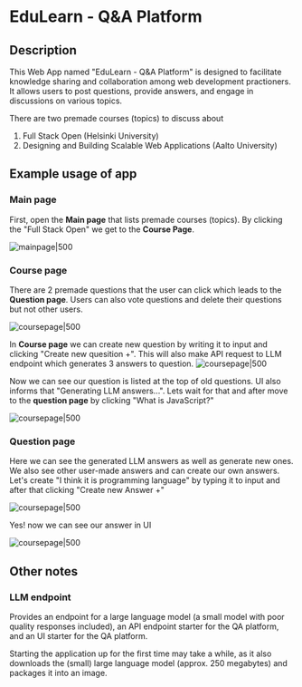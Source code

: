 # EduLearn - Q&A Platform

## Description

This Web App named "EduLearn - Q&A Platform" is designed to facilitate knowledge sharing and collaboration among web development practioners. It allows users to post questions, provide answers, and engage in discussions on various topics. 

There are two premade courses (topics) to discuss about

1. Full Stack Open (Helsinki University)
2. Designing and Building Scalable Web Applications (Aalto University)

## Example usage of app

### Main page

First, open the **Main page** that lists premade courses (topics). By clicking the "Full Stack Open" we get to the **Course Page**. 

![mainpage|500](img/app/1-mainpage.jpeg)

### Course page

There are 2 premade questions that the user can click which leads to the **Question page**. Users can also vote questions and delete their questions but not other users.

![coursepage|500](img/app/2-coursepage.jpeg)

In **Course page** we can create new question by writing it to input and clicking "Create new quesition +". This will also make API request to LLM endpoint which generates 3 answers to question.
![coursepage|500](img/app/3-coursepage.jpeg)

Now we can see our question is listed at the top of old questions. UI also informs that "Generating LLM answers...". Lets wait for that and after move to the **question page** by clicking "What is JavaScript?"

![coursepage|500](img/app/4-coursepage.jpeg)

### Question page

Here we can see the generated LLM answers as well as generate new ones. We also see other user-made answers and can create our own answers. Let's create "I think it is programming language" by typing it to input and after that clicking "Create new Answer +"

![coursepage|500](img/app/5-questionpage.jpeg)

Yes! now we can see our answer in UI

![coursepage|500](img/app/6-questionpage.jpeg)
## Other notes

### LLM endpoint

Provides an endpoint for a large language model (a small model with poor quality responses included), an API endpoint starter for the QA platform, and an UI starter for the QA platform.

Starting the application up for the first time may take a while, as it also downloads the (small) large language model (approx. 250 megabytes) and packages it into an image.
